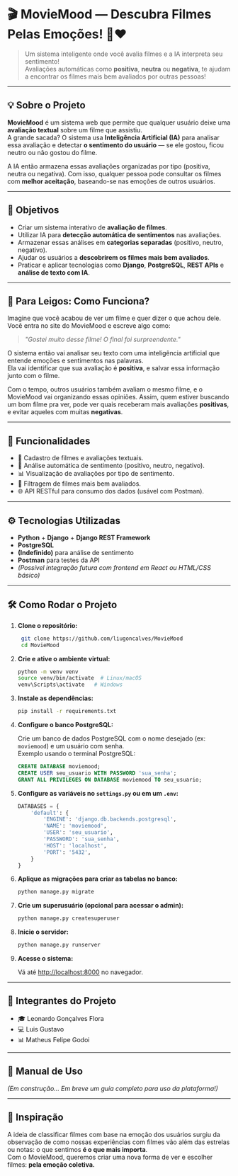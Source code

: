 
# 🎬 **MovieMood** — Descubra Filmes Pelas Emoções! 🤖❤️  

> Um sistema inteligente onde você avalia filmes e a IA interpreta seu sentimento!  
> Avaliações automáticas como **positiva**, **neutra** ou **negativa**, te ajudam a encontrar os filmes mais bem avaliados por outras pessoas!

---

## 💡 Sobre o Projeto

**MovieMood** é um sistema web que permite que qualquer usuário deixe uma **avaliação textual** sobre um filme que assistiu.  
A grande sacada? O sistema usa **Inteligência Artificial (IA)** para analisar essa avaliação e detectar **o sentimento do usuário** — se ele gostou, ficou neutro ou não gostou do filme.

A IA então armazena essas avaliações organizadas por tipo (positiva, neutra ou negativa). Com isso, qualquer pessoa pode consultar os filmes com **melhor aceitação**, baseando-se nas emoções de outros usuários.

---

## 🎯 Objetivos

- Criar um sistema interativo de **avaliação de filmes**.
- Utilizar IA para **detecção automática de sentimentos** nas avaliações.
- Armazenar essas análises em **categorias separadas** (positivo, neutro, negativo).
- Ajudar os usuários a **descobrirem os filmes mais bem avaliados**.
- Praticar e aplicar tecnologias como **Django**, **PostgreSQL**, **REST APIs** e **análise de texto com IA**.

---

## 🤖 Para Leigos: Como Funciona?

Imagine que você acabou de ver um filme e quer dizer o que achou dele.  
Você entra no site do MovieMood e escreve algo como:

> *"Gostei muito desse filme! O final foi surpreendente."*

O sistema então vai analisar seu texto com uma inteligência artificial que entende emoções e sentimentos nas palavras.  
Ela vai identificar que sua avaliação é **positiva**, e salvar essa informação junto com o filme.

Com o tempo, outros usuários também avaliam o mesmo filme, e o MovieMood vai organizando essas opiniões. Assim, quem estiver buscando um bom filme pra ver, pode ver quais receberam mais avaliações **positivas**, e evitar aqueles com muitas **negativas**.

---

## 🚀 Funcionalidades

- 📝 Cadastro de filmes e avaliações textuais.
- 🤖 Análise automática de sentimento (positivo, neutro, negativo).
- 📊 Visualização de avaliações por tipo de sentimento.
- 🔎 Filtragem de filmes mais bem avaliados.
- 🌐 API RESTful para consumo dos dados (usável com Postman).

---

## ⚙️ Tecnologias Utilizadas

- **Python** + **Django** + **Django REST Framework**  
- **PostgreSQL**  
- **(Indefinido)** para análise de sentimento  
- **Postman** para testes da API  
- *(Possível integração futura com frontend em React ou HTML/CSS básico)*

---

## 🛠 Como Rodar o Projeto

1. **Clone o repositório:**

   ```bash
    git clone https://github.com/liugoncalves/MovieMood
    cd MovieMood

   ```

2. **Crie e ative o ambiente virtual:**

   ```bash
   python -m venv venv
   source venv/bin/activate  # Linux/macOS
   venv\Scripts\activate   # Windows
   ```

3. **Instale as dependências:**

   ```bash
   pip install -r requirements.txt
   ```

4. **Configure o banco PostgreSQL:**

   Crie um banco de dados PostgreSQL com o nome desejado (ex: `moviemood`) e um usuário com senha.  
   Exemplo usando o terminal PostgreSQL:

   ```sql
   CREATE DATABASE moviemood;
   CREATE USER seu_usuario WITH PASSWORD 'sua_senha';
   GRANT ALL PRIVILEGES ON DATABASE moviemood TO seu_usuario;
   ```

5. **Configure as variáveis no `settings.py` ou em um `.env`:**

   ```python
   DATABASES = {
       'default': {
           'ENGINE': 'django.db.backends.postgresql',
           'NAME': 'moviemood',
           'USER': 'seu_usuario',
           'PASSWORD': 'sua_senha',
           'HOST': 'localhost',
           'PORT': '5432',
       }
   }
   ```

6. **Aplique as migrações para criar as tabelas no banco:**

   ```bash
   python manage.py migrate
   ```

7. **Crie um superusuário (opcional para acessar o admin):**

   ```bash
   python manage.py createsuperuser
   ```

8. **Inicie o servidor:**

   ```bash
   python manage.py runserver
   ```

9. **Acesse o sistema:**

   Vá até [http://localhost:8000](http://localhost:8000) no navegador.

---

## 👥 Integrantes do Projeto

- 🎓 Leonardo Gonçalves Flora  
- 💻 Luis Gustavo  
- 📊 Matheus Felipe Godoi  

---

## 📖 Manual de Uso

*(Em construção... Em breve um guia completo para uso da plataforma!)*

---

## 🧠 Inspiração

A ideia de classificar filmes com base na emoção dos usuários surgiu da observação de como nossas experiências com filmes vão além das estrelas ou notas: o que sentimos **é o que mais importa**.  
Com o MovieMood, queremos criar uma nova forma de ver e escolher filmes: **pela emoção coletiva.**
